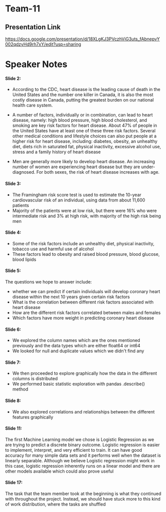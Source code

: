 # Team-11

## Presentation Link
https://docs.google.com/presentation/d/18XLgKJ3PVczhViG3uts_fAbnepvY002qdzyHd9rh7xY/edit?usp=sharing

# Speaker Notes

#### Slide 2:

- According to the CDC, heart disease is the leading cause of death in the United States and the number one killer in Canada, it is also the most costly disease in Canada, putting the greatest burden on our national health care system.

- A number of factors, individually or in combination, can lead to heart disease, namely: high blood pressure, high blood cholesterol, and smoking are key risk factors for heart disease. About 47% of people in the United States have at least one of these three risk factors. Several other medical conditions and lifestyle choices can also put people at a higher risk for heart disease, including: diabetes, obesity, an unhealthy diet, diets rich in saturated fat, physical inactivity, excessive alcohol use, stress and a family history of heart disease

- Men are generally more likely to develop heart disease. An increasing number of women are experiencing heart disease but they are under-diagnosed. For both sexes, the risk of heart disease increases with age.

#### Slide 3:
- The Framingham risk score test is used to estimate the 10-year cardiovascular risk of an individual, using data from about 11,600 patients
- Majority of the patients were at low risk, but there were 16% who were intermediate risk and 3% at high risk, with majority of the high risk being men

#### Slide 4:
- Some of the risk factors include an unhealthy diet, physical inactivity, tobacco use and harmful use of alcohol
- These factors lead to obesity and raised blood pressure, blood glucose, blood lipids 

#### Slide 5:
The questions we hope to answer include:
- whether we can predict if certain individuals will develop coronary heart disease within the next 10 years given certain risk factors
- What is the correlation between different risk factors associated with heart disease
- How are the different risk factors correlated between males and females
- Which factors have more weight in predicting coronary heart disease

#### Slide 6:
- We explored the column names which are the ones mentioned previously and the data types which are either float64 or int64
- We looked for null and duplicate values which we didn't find any

#### Slide 7: 
- We then proceeded to explore graphically how the data in the different columns is distributed
- We performed basic statistic exploration with pandas .describe() method

#### Slide 8:
- We also explored correlations and relationships between the different features graphically

#### Slide 11:
The first Machine Learning model we chose is Logistic Regression as we are trying to predict a discrete binary outcome. Logistic regression is easier to implement, interpret, and very efficient to train. It can have good accuracy for many simple data sets and it performs well when the dataset is linearly separable. Although we believe Logistic regression might work in this case, logistic regression inherently runs on a linear model and there are other models available which could also prove useful

#### Slide 17:
The task that the team member took at the beginning is what they continued with throughout the project. Instead, we should have stuck more to this kind of work distribution, where the tasks are shuffled 

